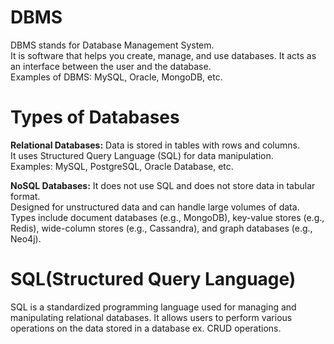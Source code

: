 # DBMS
DBMS stands for Database Management System.  
It is software that helps you create, manage, and use databases. It acts as an interface between the user and the database.  
Examples of DBMS: MySQL, Oracle, MongoDB, etc.

# Types of Databases
 **Relational Databases:** 
  Data is stored in tables with rows and columns.  
  It uses Structured Query Language (SQL) for data manipulation.  
  Examples: MySQL, PostgreSQL, Oracle Database, etc.
  
 **NoSQL Databases:** 
  It does not use SQL and does not store data in tabular format.  
  Designed for unstructured data and can handle large volumes of data.  
  Types include document databases (e.g., MongoDB), key-value stores (e.g., Redis), wide-column stores (e.g., Cassandra), and graph databases (e.g., Neo4j).

# SQL(Structured Query Language)
SQL is a standardized programming language used for managing and manipulating relational databases. It allows users to perform various operations on the data stored in a database ex. CRUD operations.
